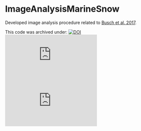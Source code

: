 #  ImageAnalysisMarineSnow

Developed image analysis procedure related to [Busch et al. 2017](https://doi.org/10.3389/fmars.2017.00166 'Busch et al. 2017').

This code was archived under: [![DOI](https://zenodo.org/badge/177217745.svg)](https://zenodo.org/badge/latestdoi/177217745) [![GitHub license](https://badgen.net/github/license/Naereen/Strapdown.js)](https://github.com/Naereen/StrapDown.js/blob/master/LICENSE) [![Latest release](https://badgen.net/github/release/Naereen/Strapdown.js)](https://github.com/Naereen/Strapdown.js/releases)
